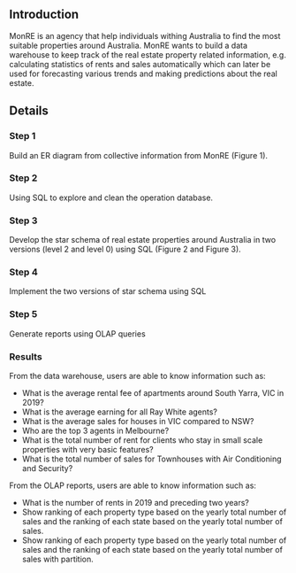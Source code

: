 ## Introduction 
MonRE is an agency that help individuals withing Australia to find the most suitable properties around Australia. MonRE wants to build a data warehouse to keep
track of the real estate property related information, e.g. calculating statistics of rents and sales automatically which can later be used for forecasting various trends and making predictions about the real estate.

## Details
### Step 1
Build an ER diagram from collective information from MonRE (Figure 1).
### Step 2
Using SQL to explore and clean the operation database.
### Step 3 
Develop the star schema of real estate properties around Australia in two versions (level 2 and level 0) using SQL (Figure 2 and Figure 3).
### Step 4
Implement the two versions of star schema using SQL
### Step 5
Generate reports using OLAP queries

### Results
From the data warehouse, users are able to know information such as:
- What is the average rental fee of apartments around South Yarra, VIC in 2019?
- What is the average earning for all Ray White agents?
- What is the average sales for houses in VIC compared to NSW?
- Who are the top 3 agents in Melbourne?
- What is the total number of rent for clients who stay in small scale properties with very basic features?
- What is the total number of sales for Townhouses with Air Conditioning and Security?

From the OLAP reports, users are able to know information such as:
- What is the number of rents in 2019 and preceding two years?
- Show ranking of each property type based on the yearly total number of sales and the ranking of each state based on the yearly total number of sales.
- Show ranking of each property type based on the yearly total number of sales and the ranking of each state based on the yearly total number of sales with partition.

